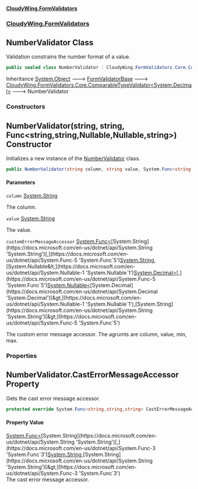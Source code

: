 #### [CloudyWing.FormValidators](index.md 'index')
### [CloudyWing.FormValidators](CloudyWing.FormValidators.md 'CloudyWing.FormValidators')

## NumberValidator Class

Validation constrains the number format of a value.

```csharp
public sealed class NumberValidator : CloudyWing.FormValidators.Core.ComparableTypeValidator<decimal>
```

Inheritance [System.Object](https://docs.microsoft.com/en-us/dotnet/api/System.Object 'System.Object') &#129106; [FormValidatorBase](CloudyWing.FormValidators.Core.FormValidatorBase.md 'CloudyWing.FormValidators.Core.FormValidatorBase') &#129106; [CloudyWing.FormValidators.Core.ComparableTypeValidator&lt;](CloudyWing.FormValidators.Core.ComparableTypeValidator_T_.md 'CloudyWing.FormValidators.Core.ComparableTypeValidator<T>')[System.Decimal](https://docs.microsoft.com/en-us/dotnet/api/System.Decimal 'System.Decimal')[&gt;](CloudyWing.FormValidators.Core.ComparableTypeValidator_T_.md 'CloudyWing.FormValidators.Core.ComparableTypeValidator<T>') &#129106; NumberValidator
### Constructors

<a name='CloudyWing.FormValidators.NumberValidator.NumberValidator(string,string,System.Func_string,string,System.Nullable_decimal_,System.Nullable_decimal_,string_)'></a>

## NumberValidator(string, string, Func<string,string,Nullable<decimal>,Nullable<decimal>,string>) Constructor

Initializes a new instance of the [NumberValidator](CloudyWing.FormValidators.NumberValidator.md 'CloudyWing.FormValidators.NumberValidator') class.

```csharp
public NumberValidator(string column, string value, System.Func<string,string,System.Nullable<decimal>,System.Nullable<decimal>,string> customErrorMessageAccessor=null);
```
#### Parameters

<a name='CloudyWing.FormValidators.NumberValidator.NumberValidator(string,string,System.Func_string,string,System.Nullable_decimal_,System.Nullable_decimal_,string_).column'></a>

`column` [System.String](https://docs.microsoft.com/en-us/dotnet/api/System.String 'System.String')

The column.

<a name='CloudyWing.FormValidators.NumberValidator.NumberValidator(string,string,System.Func_string,string,System.Nullable_decimal_,System.Nullable_decimal_,string_).value'></a>

`value` [System.String](https://docs.microsoft.com/en-us/dotnet/api/System.String 'System.String')

The value.

<a name='CloudyWing.FormValidators.NumberValidator.NumberValidator(string,string,System.Func_string,string,System.Nullable_decimal_,System.Nullable_decimal_,string_).customErrorMessageAccessor'></a>

`customErrorMessageAccessor` [System.Func&lt;](https://docs.microsoft.com/en-us/dotnet/api/System.Func-5 'System.Func`5')[System.String](https://docs.microsoft.com/en-us/dotnet/api/System.String 'System.String')[,](https://docs.microsoft.com/en-us/dotnet/api/System.Func-5 'System.Func`5')[System.String](https://docs.microsoft.com/en-us/dotnet/api/System.String 'System.String')[,](https://docs.microsoft.com/en-us/dotnet/api/System.Func-5 'System.Func`5')[System.Nullable&lt;](https://docs.microsoft.com/en-us/dotnet/api/System.Nullable-1 'System.Nullable`1')[System.Decimal](https://docs.microsoft.com/en-us/dotnet/api/System.Decimal 'System.Decimal')[&gt;](https://docs.microsoft.com/en-us/dotnet/api/System.Nullable-1 'System.Nullable`1')[,](https://docs.microsoft.com/en-us/dotnet/api/System.Func-5 'System.Func`5')[System.Nullable&lt;](https://docs.microsoft.com/en-us/dotnet/api/System.Nullable-1 'System.Nullable`1')[System.Decimal](https://docs.microsoft.com/en-us/dotnet/api/System.Decimal 'System.Decimal')[&gt;](https://docs.microsoft.com/en-us/dotnet/api/System.Nullable-1 'System.Nullable`1')[,](https://docs.microsoft.com/en-us/dotnet/api/System.Func-5 'System.Func`5')[System.String](https://docs.microsoft.com/en-us/dotnet/api/System.String 'System.String')[&gt;](https://docs.microsoft.com/en-us/dotnet/api/System.Func-5 'System.Func`5')

The custom error message accessor. The agrumts are column, value, min, max.
### Properties

<a name='CloudyWing.FormValidators.NumberValidator.CastErrorMessageAccessor'></a>

## NumberValidator.CastErrorMessageAccessor Property

Gets the cast error message accessor.

```csharp
protected override System.Func<string,string,string> CastErrorMessageAccessor { get; }
```

#### Property Value
[System.Func&lt;](https://docs.microsoft.com/en-us/dotnet/api/System.Func-3 'System.Func`3')[System.String](https://docs.microsoft.com/en-us/dotnet/api/System.String 'System.String')[,](https://docs.microsoft.com/en-us/dotnet/api/System.Func-3 'System.Func`3')[System.String](https://docs.microsoft.com/en-us/dotnet/api/System.String 'System.String')[,](https://docs.microsoft.com/en-us/dotnet/api/System.Func-3 'System.Func`3')[System.String](https://docs.microsoft.com/en-us/dotnet/api/System.String 'System.String')[&gt;](https://docs.microsoft.com/en-us/dotnet/api/System.Func-3 'System.Func`3')  
The cast error message accessor.